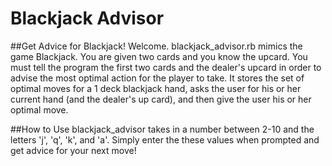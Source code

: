 # Blackjack Advisor

##Get Advice for Blackjack!
Welcome.
blackjack_advisor.rb mimics the game Blackjack. You are given two cards and you
know the upcard. You must tell the program the first two cards and the dealer's
upcard in order to advise the most optimal action for the player to take. It
stores the set of optimal moves for a 1 deck blackjack hand, asks the user for
his or her current hand (and the dealer's up card), and then give the user his
or her optimal move.

##How to Use
blackjack_advisor takes in a number between 2-10 and the letters 'j', 'q', 'k',
and 'a'. Simply enter the these values when prompted and get advice for your
next move!
